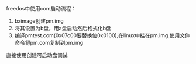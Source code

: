 freedos中使用com启动流程：
1. bximage创建pm.img
2. 将其设置为b盘，用a盘启动然后格式化b盘
3. 编译pmtest.com(0x07c00要替换位0x0100),在linux中挂在pm.img,使用文件命令将pm.com复制到pm.img

直接使用创建可启动盘调试